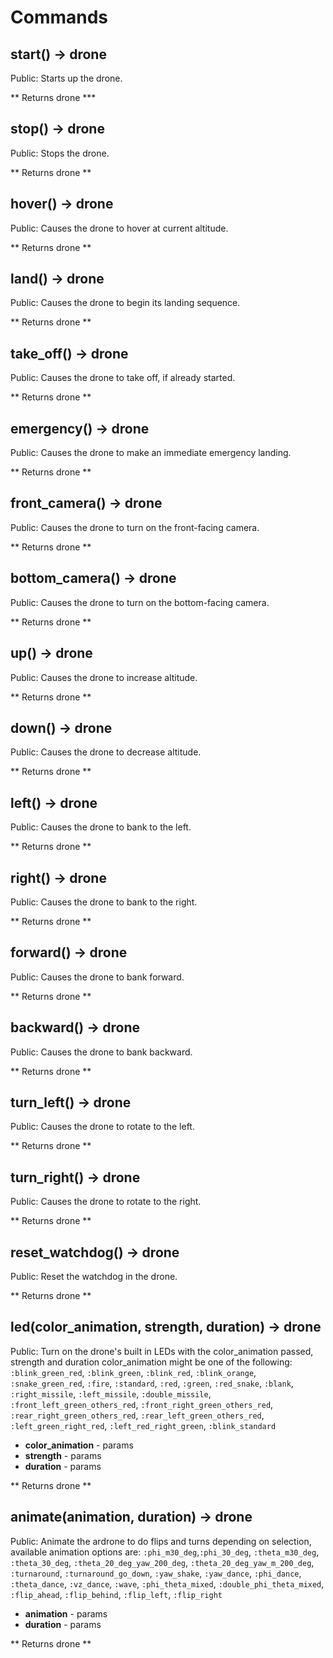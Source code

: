 # Commands

## start() → drone

Public: Starts up the drone.

** Returns drone ***

## stop() → drone

Public: Stops the drone.

** Returns drone ** 

## hover() → drone

Public: Causes the drone to hover at current altitude.

** Returns drone **

## land() → drone

Public: Causes the drone to begin its landing sequence.

** Returns drone **

## take_off() → drone

Public: Causes the drone to take off, if already started.

** Returns drone **

## emergency() → drone

Public: Causes the drone to make an immediate emergency landing.

** Returns drone **

## front_camera() → drone

Public: Causes the drone to turn on the front-facing camera.

** Returns drone **

## bottom_camera() → drone

Public: Causes the drone to turn on the bottom-facing camera.

** Returns drone **

## up() → drone

Public: Causes the drone to increase altitude.

** Returns drone **

## down() → drone

Public: Causes the drone to decrease altitude.

** Returns drone **

## left() → drone

Public: Causes the drone to bank to the left.

** Returns drone **

## right() → drone

Public: Causes the drone to bank to the right.

** Returns drone **

## forward() → drone

Public: Causes the drone to bank forward.

** Returns drone **

## backward() → drone

Public: Causes the drone to bank backward.

** Returns drone **

## turn_left() → drone

Public: Causes the drone to rotate to the left.

** Returns drone **

## turn_right() → drone

Public: Causes the drone to rotate to the right.

** Returns drone **

## reset_watchdog() → drone

Public: Reset the watchdog in the drone.

** Returns drone **

## led(color_animation, strength, duration) → drone

Public: Turn on the drone's built in LEDs with the color_animation passed, strength and duration color_animation might be one of the following: `:blink_green_red`, `:blink_green`, `:blink_red`, `:blink_orange`, `:snake_green_red`, `:fire`, `:standard`, `:red`, `:green`, `:red_snake`, `:blank`, `:right_missile`, `:left_missile`, `:double_missile`, `:front_left_green_others_red`, `:front_right_green_others_red`, `:rear_right_green_others_red`, `:rear_left_green_others_red`, `:left_green_right_red`, `:left_red_right_green`, `:blink_standard`

- **color_animation** - params
- **strength** - params
- **duration** - params

** Returns drone **

## animate(animation, duration) → drone

Public: Animate the ardrone to do flips and turns depending on selection, available animation options are: `:phi_m30_deg`,`:phi_30_deg`, `:theta_m30_deg`, `:theta_30_deg`, `:theta_20_deg_yaw_200_deg`, `:theta_20_deg_yaw_m_200_deg`, `:turnaround`, `:turnaround_go_down`, `:yaw_shake`, `:yaw_dance`, `:phi_dance`, `:theta_dance`, `:vz_dance`, `:wave`, `:phi_theta_mixed`, `:double_phi_theta_mixed`, `:flip_ahead`, `:flip_behind`, `:flip_left`, `:flip_right`

- **animation** - params
- **duration** - params

** Returns drone **


